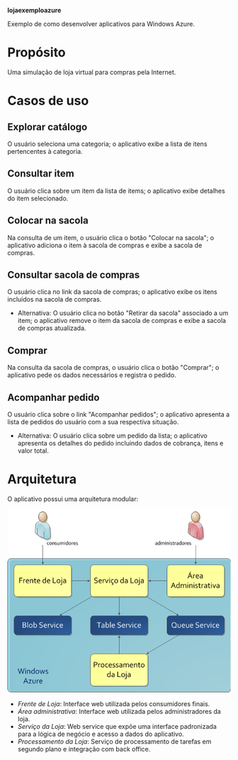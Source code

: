 ﻿__lojaexemploazure__

Exemplo de como desenvolver aplicativos para Windows Azure.

Propósito
=========

Uma simulação de loja virtual para compras pela Internet.

Casos de uso
============

Explorar catálogo
-----------------

O usuário seleciona uma categoria; o aplicativo exibe a lista de itens pertencentes à categoria.

Consultar item
--------------

O usuário clica sobre um item da lista de items; o aplicativo exibe detalhes do item selecionado.

Colocar na sacola
-----------------

Na consulta de um item, o usuário clica o botão "Colocar na sacola"; o aplicativo adiciona o item à sacola de compras e exibe a sacola de compras.

Consultar sacola de compras
---------------------------

O usuário clica no link da sacola de compras; o aplicativo exibe os itens incluídos na sacola de compras.

* Alternativa: O usuário clica no botão "Retirar da sacola" associado a um item; o aplicativo remove o item da sacola de compras e exibe a sacola de compras atualizada.

Comprar
-------

Na consulta da sacola de compras, o usuário clica o botão "Comprar"; o aplicativo pede os dados necessários e registra o pedido.

Acompanhar pedido
-----------------

O usuário clica sobre o link "Acompanhar pedidos"; o aplicativo apresenta a lista de pedidos do usuário com a sua respectiva situação.

* Alternativa: O usuário clica sobre um pedido da lista; o aplicativo apresenta os detalhes do pedido incluindo dados de cobrança, itens e valor total.

Arquitetura
===========

O aplicativo possui uma arquitetura modular:

![Arquitetura](doc/Arquitetura.png)

* _Frente de Loja_: Interface web utilizada pelos consumidores finais.
* _Área administrativa_: Interface web utilizada pelos administradores da loja.
* _Serviço da Loja_: Web service que expõe uma interface padronizada para a lógica de negócio e acesso a dados do aplicativo.
* _Processamento da Loja_: Serviço de processamento de tarefas em segundo plano e integração com back office.

